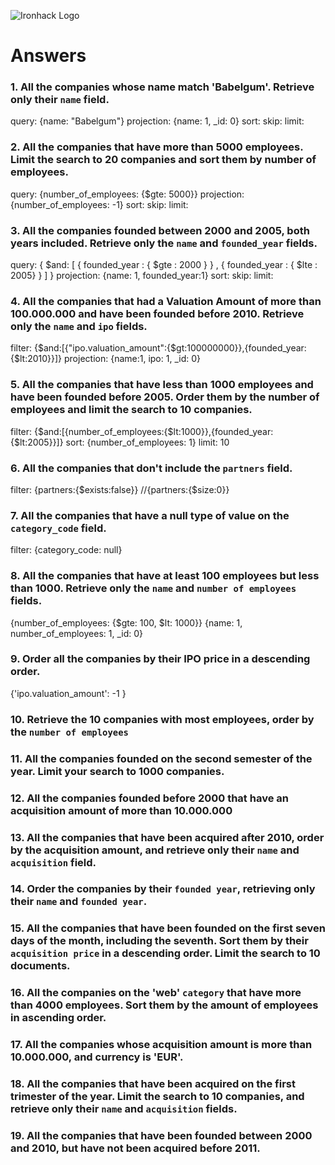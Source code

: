 ![Ironhack Logo](https://i.imgur.com/1QgrNNw.png)

# Answers

### 1. All the companies whose name match 'Babelgum'. Retrieve only their `name` field.

<!-- Your Code Goes Here -->

query: {name: "Babelgum"}
projection: {name: 1, \_id: 0}
sort:
skip:
limit:

### 2. All the companies that have more than 5000 employees. Limit the search to 20 companies and sort them by **number of employees**.

<!-- Your Code Goes Here -->

query: {number_of_employees: {$gte: 5000}}
projection: {number_of_employees: -1}
sort:
skip:
limit:

### 3. All the companies founded between 2000 and 2005, both years included. Retrieve only the `name` and `founded_year` fields.

<!-- Your Code Goes Here -->

query: { $and: [ { founded_year : { $gte : 2000 } } , { founded_year : { $lte : 2005} } ] }
projection: {name: 1, founded_year:1}
sort:
skip:
limit:

### 4. All the companies that had a Valuation Amount of more than 100.000.000 and have been founded before 2010. Retrieve only the `name` and `ipo` fields.

<!-- Your Code Goes Here -->

filter: {$and:[{"ipo.valuation_amount":{$gt:100000000}},{founded_year:{$lt:2010}}]}
projection: {name:1, ipo: 1, \_id: 0}

### 5. All the companies that have less than 1000 employees and have been founded before 2005. Order them by the number of employees and limit the search to 10 companies.

<!-- Your Code Goes Here -->

filter: {$and:[{number_of_employees:{$lt:1000}},{founded_year:{$lt:2005}}]}
sort: {number_of_employees: 1}
limit: 10

### 6. All the companies that don't include the `partners` field.

<!-- Your Code Goes Here -->

filter: {partners:{$exists:false}}
//{partners:{$size:0}}

### 7. All the companies that have a null type of value on the `category_code` field.

<!-- Your Code Goes Here -->

filter: {category_code: null}

### 8. All the companies that have at least 100 employees but less than 1000. Retrieve only the `name` and `number of employees` fields.

<!-- Your Code Goes Here -->

{number_of_employees: {$gte: 100, $lt: 1000}}
{name: 1, number_of_employees: 1, \_id: 0}

### 9. Order all the companies by their IPO price in a descending order.

<!-- Your Code Goes Here -->

{'ipo.valuation_amount': -1 }

### 10. Retrieve the 10 companies with most employees, order by the `number of employees`

<!-- Your Code Goes Here -->

### 11. All the companies founded on the second semester of the year. Limit your search to 1000 companies.

<!-- Your Code Goes Here -->

### 12. All the companies founded before 2000 that have an acquisition amount of more than 10.000.000

<!-- Your Code Goes Here -->

### 13. All the companies that have been acquired after 2010, order by the acquisition amount, and retrieve only their `name` and `acquisition` field.

<!-- Your Code Goes Here -->

### 14. Order the companies by their `founded year`, retrieving only their `name` and `founded year`.

<!-- Your Code Goes Here -->

### 15. All the companies that have been founded on the first seven days of the month, including the seventh. Sort them by their `acquisition price` in a descending order. Limit the search to 10 documents.

<!-- Your Code Goes Here -->

### 16. All the companies on the 'web' `category` that have more than 4000 employees. Sort them by the amount of employees in ascending order.

<!-- Your Code Goes Here -->

### 17. All the companies whose acquisition amount is more than 10.000.000, and currency is 'EUR'.

<!-- Your Code Goes Here -->

### 18. All the companies that have been acquired on the first trimester of the year. Limit the search to 10 companies, and retrieve only their `name` and `acquisition` fields.

<!-- Your Code Goes Here -->

### 19. All the companies that have been founded between 2000 and 2010, but have not been acquired before 2011.

<!-- Your Code Goes Here -->
